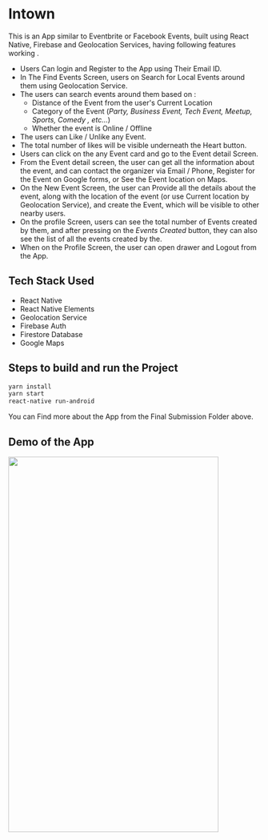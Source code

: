 # Intown
This is an App similar to Eventbrite or Facebook Events, built using React Native, Firebase and Geolocation Services, having following features working .

- Users Can login and Register to the App using Their Email ID.
- In The Find Events Screen, users on Search for Local Events around them using Geolocation Service.
- The users can search events around them based on :
  - Distance of the Event from the user's Current Location
  - Category of the Event (*Party, Business Event, Tech Event, Meetup, Sports, Comedy , etc...*)
  - Whether the event is Online / Offline
- The users can Like / Unlike any Event.
-  The total number of likes will be visible underneath the  Heart button.
- Users can click on the any Event card and go to the Event detail Screen.
- From the Event detail screen, the user can get all the information about the event, and can contact the organizer via Email / Phone, Register for the Event on Google forms, or See the Event location on Maps.
- On the New Event Screen, the user can Provide all the details about the event, along with the location of the event (or use Current location by Geolocation Service), and create the Event, which will be visible to other nearby users.
- On the profile Screen, users can see the total number of Events created by them, and after pressing on the *Events Created* button, they can also see the list of all the events created by the.
- When on the Profile Screen, the user can open drawer and Logout from the App.



## Tech Stack Used

- React Native
- React Native Elements
- Geolocation Service
- Firebase Auth
- Firestore Database
- Google Maps



## Steps to build and run the Project



```bash
yarn install
yarn start
react-native run-android

```



You can Find more about the App from the Final Submission Folder above.



## Demo of the App



<img src="./Final Submission/Presentation.gif" height="750" width="420"/>





















